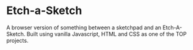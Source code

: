 # Etch-a-Sketch
A browser version of something between a sketchpad and an Etch-A-Sketch. Built using vanilla Javascript, HTML and CSS as one of the TOP projects.
